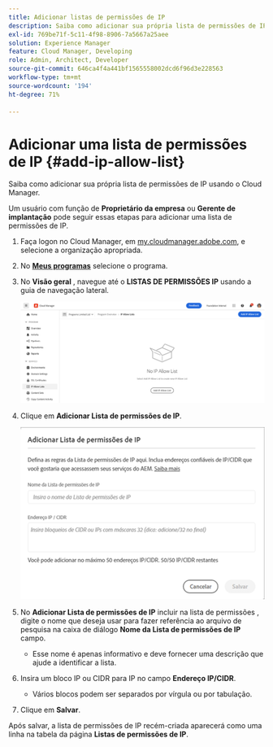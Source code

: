 ```yaml
---
title: Adicionar listas de permissões de IP
description: Saiba como adicionar sua própria lista de permissões de IP usando o Cloud Manager.
exl-id: 769be71f-5c11-4f98-8906-7a5667a25aee
solution: Experience Manager
feature: Cloud Manager, Developing
role: Admin, Architect, Developer
source-git-commit: 646ca4f4a441bf1565558002dcd6f96d3e228563
workflow-type: tm+mt
source-wordcount: '194'
ht-degree: 71%

---
```



# Adicionar uma lista de permissões de IP {#add-ip-allow-list}

Saiba como adicionar sua própria lista de permissões de IP usando o Cloud Manager.

Um usuário com função de **Proprietário da empresa** ou **Gerente de implantação** pode seguir essas etapas para adicionar uma lista de permissões de IP.

1. Faça logon no Cloud Manager, em [my.cloudmanager.adobe.com](https://my.cloudmanager.adobe.com/), e selecione a organização apropriada.

1. No **[Meus programas](/help/implementing/cloud-manager/navigation.md#my-programs)** selecione o programa.

1. No **Visão geral** , navegue até o **LISTAS DE PERMISSÕES IP** usando a guia de navegação lateral.

   ![Opção de listas de permissões de IP no painel lateral](/help/implementing/cloud-manager/assets/ip-allow-list/ip-allow-list-create.png)

1. Clique em **Adicionar Lista de permissões de IP**.

   ![A caixa de diálogo Adicionar lista de permissões de IP](/help/implementing/cloud-manager/assets/ip-allow-list/ip-allow-list-create02.png)

1. No **Adicionar Lista de permissões de IP** incluir na lista de permissões , digite o nome que deseja usar para fazer referência ao arquivo de pesquisa na caixa de diálogo **Nome da Lista de permissões de IP** campo.

   * Esse nome é apenas informativo e deve fornecer uma descrição que ajude a identificar a lista.

1. Insira um bloco IP ou CIDR para IP no campo **Endereço IP/CIDR**.

   * Vários blocos podem ser separados por vírgula ou por tabulação.

1. Clique em **Salvar**.

Após salvar, a lista de permissões de IP recém-criada aparecerá como uma linha na tabela da página **Listas de permissões de IP**.
